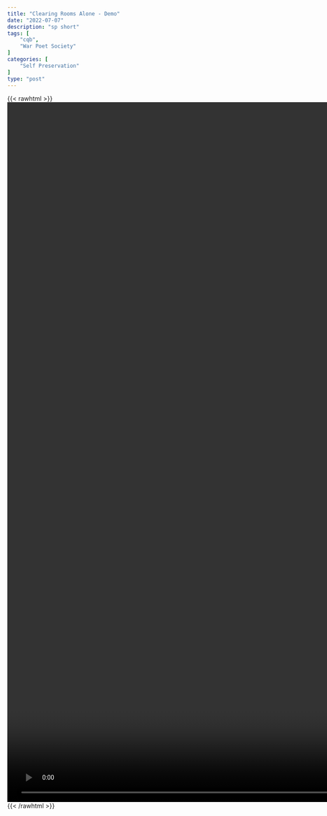 ```yaml
---
title: "Clearing Rooms Alone - Demo"
date: "2022-07-07"
description: "sp short"
tags: [
    "cqb",
    "War Poet Society"
]
categories: [
    "Self Preservation"
]
type: "post"
---
```

{{< rawhtml >}}
    <video style="height:40vh;width:auto" overflow="hidden" controls>
        <source src="https://clips.dev00ps.com/self-preservation/How%20I%20Clear%20Rooms%20Alone.mp4" type="video/mp4"> 
    </video>
{{< /rawhtml >}}

